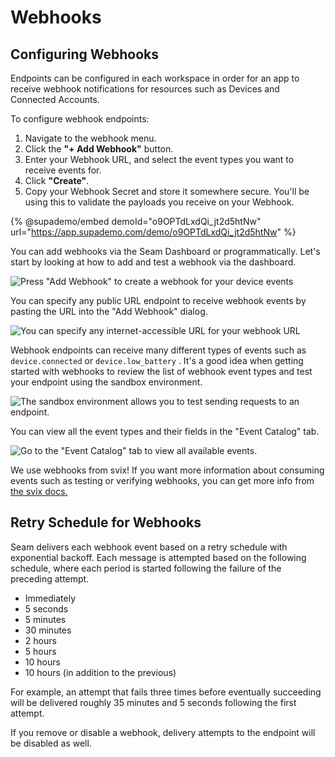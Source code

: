 # Webhooks

## Configuring Webhooks

Endpoints can be configured in each workspace in order for an app to receive webhook notifications for resources such as Devices and Connected Accounts.

To configure webhook endpoints:

1. Navigate to the webhook menu.
2. Click the **"+ Add Webhook"** button.
3. Enter your Webhook URL, and select the event types you want to receive events for.
4. Click **"Create"**.
5. Copy your Webhook Secret and store it somewhere secure. You'll be using this to validate the payloads you receive on your Webhook.

{% @supademo/embed demoId="o9OPTdLxdQi_jt2d5htNw" url="https://app.supademo.com/demo/o9OPTdLxdQi_jt2d5htNw" %}





You can add webhooks via the Seam Dashboard or programmatically. Let's start by looking at how to add and test a webhook via the dashboard.

![Press "Add Webhook" to create a webhook for your device events](<../.gitbook/assets/image (22).png>)

You can specify any public URL endpoint to receive webhook events by pasting the URL into the "Add Webhook" dialog.

![You can specify any internet-accessible URL for your webhook URL](<../.gitbook/assets/image (24).png>)

Webhook endpoints can receive many different types of events such as `device.connected` or `device.low_battery` . It's a good idea when getting started with webhooks to review the list of webhook event types and test your endpoint using the sandbox environment.

![The sandbox environment allows you to test sending requests to an endpoint.](<../.gitbook/assets/image (15).png>)

You can view all the event types and their fields in the "Event Catalog" tab.

![Go to the "Event Catalog" tab to view all available events.](<../.gitbook/assets/image (27).png>)

We use webhooks from svix! If you want more information about consuming events such as testing or verifying webhooks, you can get more info from [the svix docs.](https://docs.svix.com/receiving/introduction)

## Retry Schedule for Webhooks

Seam delivers each webhook event based on a retry schedule with exponential backoff. Each message is attempted based on the following schedule, where each period is started following the failure of the preceding attempt.

* Immediately
* 5 seconds
* 5 minutes
* 30 minutes
* 2 hours
* 5 hours
* 10 hours
* 10 hours (in addition to the previous)

For example, an attempt that fails three times before eventually succeeding will be delivered roughly 35 minutes and 5 seconds following the first attempt.

If you remove or disable a webhook, delivery attempts to the endpoint will be disabled as well.

###
